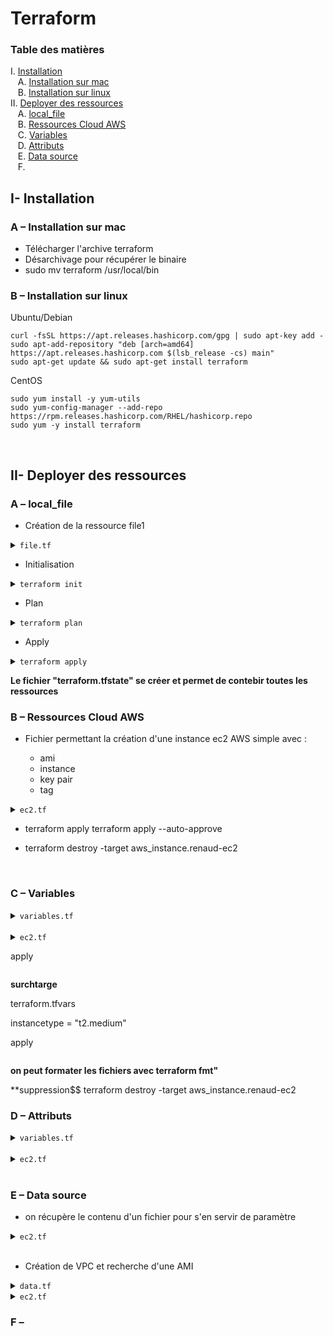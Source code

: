 # Terraform

### Table des matières
I. [Installation](#install)<br />
&nbsp;&nbsp;&nbsp;A. [Installation sur mac](#mac)<br />
&nbsp;&nbsp;&nbsp;B. [Installation sur linux](#linux)<br />
II. [Deployer des ressources](#deploy)<br />
&nbsp;&nbsp;&nbsp;A. [local_file](#local_file)<br />
&nbsp;&nbsp;&nbsp;B. [Ressources Cloud AWS](#AWS)<br />
&nbsp;&nbsp;&nbsp;C. [Variables](#var)<br />
&nbsp;&nbsp;&nbsp;D. [Attributs](#attributs)<br />
&nbsp;&nbsp;&nbsp;E. [Data source](#data)<br />
&nbsp;&nbsp;&nbsp;F. [](#)<br />

## I- Installation <a name="install"></a>

### A – Installation sur mac <a name="mac"></a>

* Télécharger l'archive terraform
* Désarchivage pour récupérer le binaire
* sudo mv terraform /usr/local/bin

### B – Installation sur linux <a name="linux"></a>

Ubuntu/Debian

    curl -fsSL https://apt.releases.hashicorp.com/gpg | sudo apt-key add -
    sudo apt-add-repository "deb [arch=amd64] https://apt.releases.hashicorp.com $(lsb_release -cs) main"
    sudo apt-get update && sudo apt-get install terraform

CentOS

    sudo yum install -y yum-utils
    sudo yum-config-manager --add-repo https://rpm.releases.hashicorp.com/RHEL/hashicorp.repo
    sudo yum -y install terraform


<br>


## II- Deployer des ressources <a name="deploy"></a>

### A – local_file <a name="loacal_file"></a>

* Création de la ressource file1

<details>
<summary><code>file.tf</code></summary>

```sh
resource "local_file" "file1" {
    filename="/Users/renaudsautour/Downloads/DEVOPS/Terraform/TP2/Renaud.txt"
    content="Bonjour Renaud"
}
```
</details>

* Initialisation

<details>
<summary><code>terraform init</code></summary>

```sh
Initializing the backend...

Initializing provider plugins...
- Finding latest version of hashicorp/local...
- Installing hashicorp/local v2.1.0...
- Installed hashicorp/local v2.1.0 (signed by HashiCorp)

Terraform has created a lock file .terraform.lock.hcl to record the provider
selections it made above. Include this file in your version control repository
so that Terraform can guarantee to make the same selections by default when
you run "terraform init" in the future.

Terraform has been successfully initialized!

You may now begin working with Terraform. Try running "terraform plan" to see
any changes that are required for your infrastructure. All Terraform commands
should now work.

If you ever set or change modules or backend configuration for Terraform,
rerun this command to reinitialize your working directory. If you forget, other
commands will detect it and remind you to do so if necessary.
```
</details>

* Plan

<details>
<summary><code>terraform plan</code></summary>

```sh
Terraform used the selected providers to generate the following execution plan. Resource actions are indicated with the following
symbols:
  + create

Terraform will perform the following actions:

  # local_file.file1 will be created
  + resource "local_file" "file1" {
      + content              = "Bonjour Renaud"
      + directory_permission = "0777"
      + file_permission      = "0777"
      + filename             = "/Users/renaudsautour/Downloads/DEVOPS/Terraform/TP2/Renaud.txt"
      + id                   = (known after apply)
    }

Plan: 1 to add, 0 to change, 0 to destroy.
```
</details>

* Apply

<details>
<summary><code>terraform apply</code></summary>

```sh
Terraform used the selected providers to generate the following execution plan. Resource actions are indicated with the following
symbols:
  + create

Terraform will perform the following actions:

  # local_file.file1 will be created
  + resource "local_file" "file1" {
      + content              = "Bonjour Renaud"
      + directory_permission = "0777"
      + file_permission      = "0777"
      + filename             = "/Users/renaudsautour/Downloads/DEVOPS/Terraform/TP2/Renaud.txt"
      + id                   = (known after apply)
    }

Plan: 1 to add, 0 to change, 0 to destroy.

Do you want to perform these actions?
  Terraform will perform the actions described above.
  Only "yes" will be accepted to approve.

  Enter a value: yes

local_file.file1: Creating...
local_file.file1: Creation complete after 0s [id=52d29d313a281835e468f21725ac02a39039ce7f]

Apply complete! Resources: 1 added, 0 changed, 0 destroyed.
```
</details>

**Le fichier "terraform.tfstate" se créer et permet de contebir toutes les ressources**
<br>

### B – Ressources Cloud AWS <a name="AWS"></a>

* Fichier permettant la création d'une instance ec2 AWS simple avec :
 
  - ami
  - instance
  - key pair
  - tag

<details>
<summary><code>ec2.tf</code></summary>

```sh
provider "aws" {
    region = "us-east-1"
    access_key = "XXXX"
    secret_key = "XXXX"
}

resource "aws_instance" "renaud-ec2" {
    ami = "ami-04505e74c0741db8d"
    instance_type = "t2.micro"
    key_name = "renaud-kp-ajc"
    tags = {
        Name = "renaud-ec2-terraform"
        formation = "Frazer"
        iac = "terraform"
    }
}
```
</details>

* terraform apply terraform apply --auto-approve

* terraform destroy -target aws_instance.renaud-ec2

<br>

### C – Variables <a name="var"></a>

<details>
<summary><code>variables.tf</code></summary>

```sh
variable "instancetype" {
    default = "t2.small"
}

variable "ami_id" {
    default = "ami-04505e74c0741db8d"
}
```
</details>

<br>
<details>
<summary><code>ec2.tf</code></summary>

```sh
provider "aws" {
    region = "us-east-1"
    access_key = "XXXX"
    secret_key = "XXXX"
}

resource "aws_instance" "renaud-ec2" {
    ami = var.ami_id
    instance_type = var.instancetype
    key_name = "renaud-kp-ajc"
    tags = {
        Name = "renaud-ec2-terraform-var"
        formation = "Frazer"
        iac = "terraform"
    }
}
```
</details>

apply

<img>


**surchtarge**

terraform.tfvars

instancetype = "t2.medium"


apply

<img>



**on peut formater les fichiers avec terraform fmt"**

**suppression$$
terraform destroy -target aws_instance.renaud-ec2

### D – Attributs <a name="attributs"></a>

<details>
<summary><code>variables.tf</code></summary>

```sh
variable "instancetype" {
    default = "t2.small"
}

variable "ami_id" {
    default = "ami-04505e74c0741db8d"
}
```
</details>

<br>
<details>
<summary><code>ec2.tf</code></summary>

```sh
provider "aws" {
  region     = "us-east-1"
  access_key = "XXXX"
  secret_key = "XXXX"
}

resource "aws_instance" "renaud-ec2" {
  ami           = var.ami_id
  instance_type = var.instancetype
  key_name      = "renaud-kp-ajc"
  tags = {
    Name      = "renaud-ec2-terraform"
    formation = "Frazer"
    iac       = "terraform"
  }
}

resource "local_file" "file" {
    filename="/Users/renaudsautour/Downloads/DEVOPS/Terraform/TP5/ec2-parameters.txt"
    content="Pour cet EC2, nous avons utilisé le type d’instance ${aws_instance.renaud-ec2.instance_type} et l’image ${aws_instance.renaud-ec2.ami} où instance_type et ami sont les attributs de la ressource ec2 précédemment crée."
}

resource "aws_eip" "ajc-lb" {
  vpc = true
}

resource "aws_eip_association" "eip_assoc" {
  instance_id   = aws_instance.renaud-ec2.id
  allocation_id = aws_eip.ajc-lb.id
}
```
</details>
<br>

### E – Data source <a name="data"></a>

* on récupère le contenu d'un fichier pour s'en servir de paramètre

<details>
<summary><code>ec2.tf</code></summary>

```sh
provider "aws" {
  region     = "us-east-1"
  access_key = "XXXX"
  secret_key = "XXXX"
}

resource "aws_instance" "renaud-ec2" {
  ami           = "ami-04505e74c0741db8d"
  instance_type = data.local_file.file.content
  key_name      = "renaud-kp-ajc"
  tags = {
    Name      = "renaud-ec2-terraform"
    formation = "Frazer"
    iac       = "terraform"
  }
}

data "local_file" "file" {
    filename="/Users/renaudsautour/Downloads/DEVOPS/Terraform/TP6/info.txt"
}
```
</details>

</br>

* Création de VPC et recherche d'une AMI

<details>
<summary><code>data.tf</code></summary>

```sh
data "aws_ami" "recent_ami" {
    most_recent =  true
    owners = ["amazon"]

  filter {
    name   = "name"
    values = ["Deep Learning AMI (Amazon Li*"]
  }
}
```
</details>

<details>
<summary><code>ec2.tf</code></summary>

```sh
provider "aws" {
  region     = "us-east-1"
  access_key = "XXXX"
  secret_key = "XXXX"
}

resource "aws_instance" "renaud-ec2" {
  ami           = data.aws_ami.recent_ami.id
  instance_type = var.instancetype
  key_name      = "renaud-kp-ajc"
  vpc_security_group_ids = [aws_security_group.sg.id]
  tags = {
    Name      = "renaud-ec2-terraform"
    formation = "Frazer"
    iac       = "terraform"
  }
}

resource "aws_security_group" "sg" {
  name        = "renaud-sg-terraform"
  description = "Allow some port"

  ingress {
    description      = "TLS"
    from_port        = 443
    to_port          = 443
    protocol         = "tcp"
    cidr_blocks      = ["0.0.0.0/0"]
    ipv6_cidr_blocks = ["::/0"]
  }

  ingress {
    description      = "HTML"
    from_port        = 80
    to_port          = 80
    protocol         = "tcp"
    cidr_blocks      = ["0.0.0.0/0"]
    ipv6_cidr_blocks = ["::/0"]
  }

  tags = {
    Name = "renaud_sg_terraform"
  }
}
```
</details>

### F –  <a name="data"></a>
